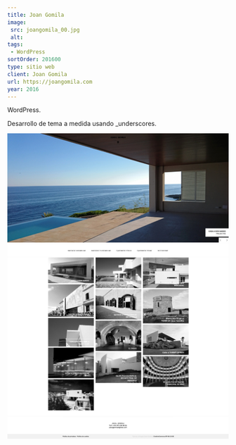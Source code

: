 ```yaml
---
title: Joan Gomila
image:
 src: joangomila_00.jpg
 alt:
tags:
 - WordPress
sortOrder: 201600
type: sitio web
client: Joan Gomila
url: https://joangomila.com
year: 2016
---
```


WordPress.

Desarrollo de tema a medida usando _underscores.

![pantalla inicial carousel imagen casa vista al mar](../../assets/images-projects/joangomila_00.jpg)![pantalla inicial menu navegacion](../../assets/images-projects/joangomila_01.png)![pantalla inicial reticula imagenes proyectos blanco y negro](../../assets/images-projects/joangomila_02.png)![detalle pie de pagina](../../assets/images-projects/joangomila_03.png)
